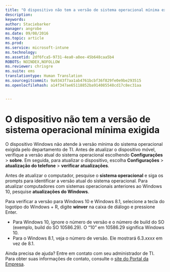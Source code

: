 ```yaml
---
title: "O dispositivo não tem a versão de sistema operacional mínima exigida | Microsoft Intune"
description: 
keywords: 
author: Staciebarker
manager: angrobe
ms.date: 09/08/2016
ms.topic: article
ms.prod: 
ms.service: microsoft-intune
ms.technology: 
ms.assetid: 2df6fca5-9731-4ea0-a8ee-45b648caa5b4
ROBOTS: NOINDEX,NOFOLLOW
ms.reviewer: chrisgre
ms.suite: ems
translationtype: Human Translation
ms.sourcegitcommit: 9a9343f7aa1ab4761bcbf36f829fe0e9be293515
ms.openlocfilehash: a14f347ae65118852ba914085548cd17c8ec31aa


---
```



# O dispositivo não tem a versão de sistema operacional mínima exigida

O dispositivo Windows não atende à versão mínima do sistema operacional exigida pelo departamento de TI. Antes de atualizar o dispositivo móvel, verifique a versão atual do sistema operacional escolhendo **Configurações** &gt; **sobre**. Em seguida, para atualizar o dispositivo, escolha **Configurações** &gt; **atualização do telefone** &gt; **verificar atualizações**.

Antes de atualizar o computador, pesquise o **sistema operacional** e siga os prompts para identificar a versão atual do sistema operacional. Para atualizar computadores com sistemas operacionais anteriores ao Windows 10, pesquise **atualizações do Windows**.

Para verificar a versão para Windows 10 e Windows 8.1, selecione a tecla do logotipo do Windows + R, digite **winver** na caixa de diálogo e pressione Enter.

- Para Windows 10, ignore o número de versão e o número de build do SO (exemplo, build do SO 10586.29). O “10” em 10586.29 significa Windows 10.
- Para o Windows 8.1, veja o número de versão. Ele mostrará 6.3.*xxxx* em vez de 8.1.

Ainda precisa de ajuda? Entre em contato com seu administrador de TI. Para obter suas informações de contato, consulte o [site do Portal da Empresa](http://portal.manage.microsoft.com).



<!--HONumber=Oct16_HO2-->


